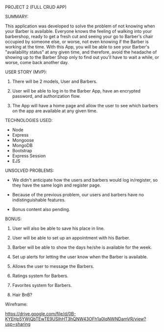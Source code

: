 PROJECT 2 (FULL CRUD APP)

SUMMARY:

This application was developed to solve the problem of not knowing when your Barber is available. Everyone knows the feeling of walking into your barbershop, ready to get a fresh cut and seeing your go to Barber's chair occupied by someone else, or worse, not even knowing if the Barber is working at the time. With this App, you will be able to see your Barber's "availability status"  at any given time, and therefore, avoid the headache of showing up to the Barber Shop only to find out you'll have to wait a while, or worse, come back another day.

USER STORY (MVP):

1) There will be 2 models, User and Barbers.

2) User will be able to log in to the Barber App, have an encrypted password, and authorization flow.

3) The App will have a home page and allow the user to see which barbers on the app are available at any given time.


TECHNOLOGIES USED:

- Node
- Express
- Mongoose
- MongoDB
- Bootstrap
- Express Session
- EJS

UNSOLVED PROBLEMS:

- We didn't anticipate how the users and barbers would log in/register, so they have the same login and register page.

- Because of the previous problem, our users and barbers have no indistinguishable features.

- Bonus content also pending.


BONUS:

1) User will also be able to save his place in line.

2) User will be able to set up an appointment with his Barber.

3) Barber will be able to show the days he/she is available for the week.

4) Set up alerts for letting the user know when the Barber is available.

5) Allows the user to message the Barbers.

6) Ratings system for Barbers.

9) Favorites system for Barbers.

8) Hair BnB?

Wireframe:

https://drive.google.com/file/d/0B-KYEHp5YWjQbTEwTE9USlhHT3hQNW43OFh1a0lqNWNDamVR/view?usp=sharing
